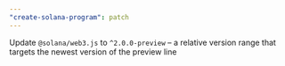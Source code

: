 ```yaml
---
"create-solana-program": patch
---
```


Update `@solana/web3.js` to `^2.0.0-preview` – a relative version range that targets the newest version of the preview line
